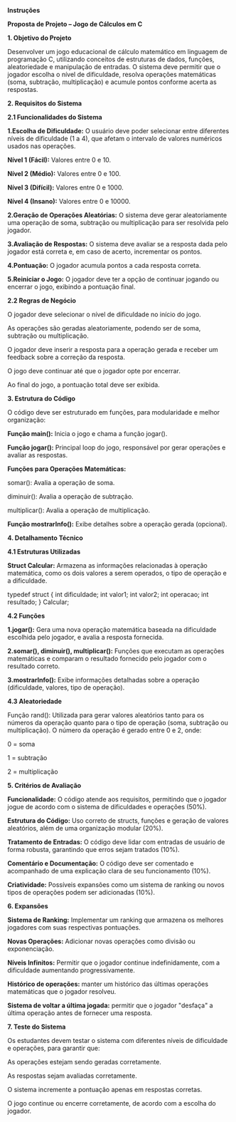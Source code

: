 **Instruções**

**Proposta de Projeto – Jogo de Cálculos em C**

**1. Objetivo do Projeto**
   
Desenvolver um jogo educacional de cálculo matemático em linguagem de programação C, utilizando conceitos de estruturas de dados, funções, aleatoriedade e manipulação de entradas. O sistema deve permitir que o jogador escolha o nível de dificuldade, resolva operações matemáticas (soma, subtração, multiplicação) e acumule pontos conforme acerta as respostas.

**2. Requisitos do Sistema**

**2.1 Funcionalidades do Sistema**

**1.Escolha de Dificuldade:** O usuário deve poder selecionar entre diferentes níveis de dificuldade (1 a 4), que afetam o intervalo de valores numéricos usados nas operações.

**Nível 1 (Fácil):** Valores entre 0 e 10.

**Nível 2 (Médio):** Valores entre 0 e 100.

**Nível 3 (Difícil):** Valores entre 0 e 1000.

**Nível 4 (Insano):** Valores entre 0 e 10000.

**2.Geração de Operações Aleatórias:** O sistema deve gerar aleatoriamente uma operação de soma, subtração ou multiplicação para ser resolvida pelo jogador.

**3.Avaliação de Respostas:** O sistema deve avaliar se a resposta dada pelo jogador está correta e, em caso de acerto, incrementar os pontos.

**4.Pontuação:** O jogador acumula pontos a cada resposta correta.

**5.Reiniciar o Jogo:** O jogador deve ter a opção de continuar jogando ou encerrar o jogo, exibindo a pontuação final.

**2.2 Regras de Negócio**

O jogador deve selecionar o nível de dificuldade no início do jogo.

As operações são geradas aleatoriamente, podendo ser de soma, subtração ou multiplicação.

O jogador deve inserir a resposta para a operação gerada e receber um feedback sobre a correção da resposta.

O jogo deve continuar até que o jogador opte por encerrar.

Ao final do jogo, a pontuação total deve ser exibida.

**3. Estrutura do Código**

O código deve ser estruturado em funções, para modularidade e melhor organização:

**Função main():** Inicia o jogo e chama a função jogar().

**Função jogar():** Principal loop do jogo, responsável por gerar operações e avaliar as respostas.

**Funções para Operações Matemáticas:**

somar(): Avalia a operação de soma.

diminuir(): Avalia a operação de subtração.

multiplicar(): Avalia a operação de multiplicação.

**Função mostrarInfo():** Exibe detalhes sobre a operação gerada (opcional).


**4. Detalhamento Técnico**
   
**4.1 Estruturas Utilizadas**

**Struct Calcular:** Armazena as informações relacionadas à operação matemática, como os dois valores a serem operados, o tipo de operação e a dificuldade.

typedef struct { int dificuldade; int valor1; int valor2; int operacao; int resultado; } Calcular;

**4.2 Funções**

**1.jogar():** Gera uma nova operação matemática baseada na dificuldade escolhida pelo jogador, e avalia a resposta fornecida.

**2.somar(), diminuir(), multiplicar():** Funções que executam as operações matemáticas e comparam o resultado fornecido pelo jogador com o resultado correto.

**3.mostrarInfo():** Exibe informações detalhadas sobre a operação (dificuldade, valores, tipo de operação).

**4.3 Aleatoriedade**

Função rand(): Utilizada para gerar valores aleatórios tanto para os números da operação quanto para o tipo de operação (soma, subtração ou multiplicação).
O número da operação é gerado entre 0 e 2, onde:

0 = soma

1 = subtração

2 = multiplicação

**5. Critérios de Avaliação**

**Funcionalidade:** O código atende aos requisitos, permitindo que o jogador jogue de acordo com o sistema de dificuldades e operações (50%).

**Estrutura do Código:** Uso correto de structs, funções e geração de valores aleatórios, além de uma organização modular (20%).

**Tratamento de Entradas:** O código deve lidar com entradas de usuário de forma robusta, garantindo que erros sejam tratados (10%).

**Comentário e Documentação:** O código deve ser comentado e acompanhado de uma explicação clara de seu funcionamento (10%).

**Criatividade:** Possíveis expansões como um sistema de ranking ou novos tipos de operações podem ser adicionadas (10%).

**6. Expansões**
   
**Sistema de Ranking:** Implementar um ranking que armazena os melhores jogadores com suas respectivas pontuações.

**Novas Operações:** Adicionar novas operações como divisão ou exponenciação.

**Níveis Infinitos:** Permitir que o jogador continue indefinidamente, com a dificuldade aumentando progressivamente.

**Histórico de operações:** manter um histórico das últimas operações matemáticas que o jogador resolveu. 

**Sistema de voltar a última jogada:** permitir que o jogador "desfaça" a última operação antes de fornecer uma resposta. 

**7. Teste do Sistema**
    
Os estudantes devem testar o sistema com diferentes níveis de dificuldade e operações, para garantir que:

As operações estejam sendo geradas corretamente.

As respostas sejam avaliadas corretamente.

O sistema incremente a pontuação apenas em respostas corretas.

O jogo continue ou encerre corretamente, de acordo com a escolha do jogador.
